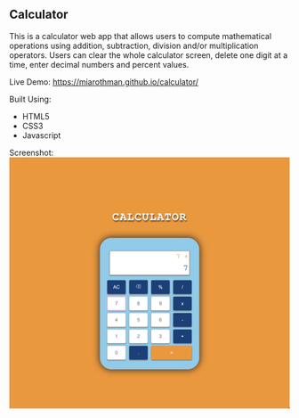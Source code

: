 ## Calculator

This is a calculator web app that allows users to compute mathematical operations using addition, subtraction, division and/or multiplication operators. Users can clear the whole calculator screen, delete one digit at a time, enter decimal numbers and percent values.

Live Demo: https://miarothman.github.io/calculator/

Built Using:
- HTML5
- CSS3
- Javascript

Screenshot:    
<img src="images/screenshot.png" width="700px">
